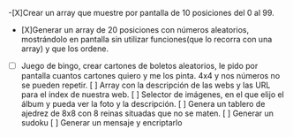  -[X]Crear un array que muestre por pantalla de 10 posiciones del 0 al 99.
- [X]Generar un array de 20 posiciones con números aleatorios, mostrándolo en pantalla sin utilizar funciones(que lo recorra con una array) y que los ordene.
- [ ] Juego de bingo, crear cartones de boletos aleatorios, le pido por pantalla cuantos cartones quiero y me los pinta. 4x4 y nos números no se pueden repetir.
[ ] Array con la descripción de las webs y las URL para el index de nuestra web.
[ ] Selector de imágenes, en el que elijo el álbum y pueda ver la foto y la descripción.
[ ] Genera un tablero de ajedrez de 8x8 con 8 reinas situadas que no se maten.
[ ] Generar un sudoku
[ ] Generar un mensaje y encriptarlo